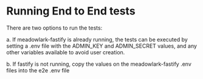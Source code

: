 # Running End to End tests

There are two options to run the tests:

a. If meadowlark-fastify is already running, the tests can be executed by setting a .env file with the ADMIN_KEY and ADMIN_SECRET values, and any other variables available to avoid user creation.

b. If fastify is not running, copy the values on the meadowlark-fastify .env files into the e2e .env file
